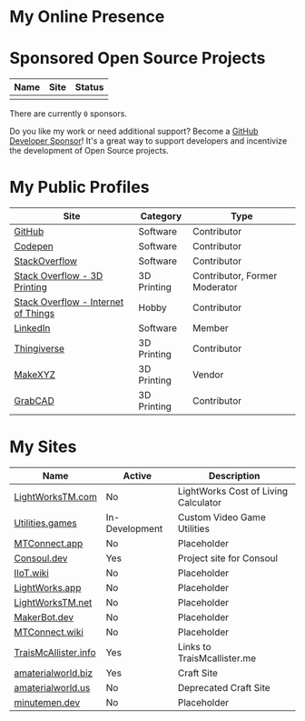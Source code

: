 # My Online Presence

# Sponsored Open Source Projects


| Name | Site | Status |
| --- | --- | --- |
|  |  |  |

There are currently `0` sponsors.

Do you like my work or need additional support? Become a [GitHub Developer Sponsor](https://github.com/sponsors/tbm0115)! It's a great way to support developers and incentivize the development of Open Source projects.

# My Public Profiles


| Site | Category | Type |
| --- | --- | --- |
| [GitHub](https://github.com/tbm0115) | Software | Contributor |
| [Codepen](https://codepen.io/tbm0115) | Software | Contributor |
| [StackOverflow](https://stackoverflow.com/users/story/4585104) | Software | Contributor |
| [Stack Overflow - 3D Printing](https://3dprinting.stackexchange.com/users/98/tbm0115) | 3D Printing | Contributor, Former Moderator |
| [Stack Overflow - Internet of Things](https://iot.stackexchange.com/users/16/tbm0115) | Hobby | Contributor |
| [LinkedIn](https://www.linkedin.com/in/trais-mcallister-19648b5b/) | Software | Member |
| [Thingiverse](https://www.thingiverse.com/tbm0115/about) | 3D Printing | Contributor |
| [MakeXYZ](https://www.makexyz.com/store/maker/tbm0115) | 3D Printing | Vendor |
| [GrabCAD](https://grabcad.com/trais.mcallister-1/) | 3D Printing | Contributor |


# My Sites

| Name | Active | Description |
| --- | --- | --- |
| [LightWorksTM.com](https://lightworkstm.com) | No | LightWorks Cost of Living Calculator |
| [Utilities.games](https://utilities.games) | In-Development | Custom Video Game Utilities |
| [MTConnect.app]() | No | Placeholder |
| [Consoul.dev](https://consoul.dev) | Yes | Project site for Consoul |
| [IIoT.wiki]() | No | Placeholder |
| [LightWorks.app]() | No | Placeholder |
| [LightWorksTM.net]() | No | Placeholder |
| [MakerBot.dev]() | No | Placeholder |
| [MTConnect.wiki]() | No | Placeholder |
| [TraisMcAllister.info](https://traismcallister.info) | Yes | Links to TraisMcallister.me |
| [amaterialworld.biz](https://amaterialworld.biz) | Yes | Craft Site |
| [amaterialworld.us](https://amaterialworld.us) | No | Deprecated Craft Site |
| [minutemen.dev]() | No | Placeholder |
